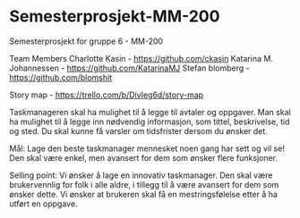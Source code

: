 # Semesterprosjekt-MM-200
Semesterprosjekt for gruppe 6 - MM-200

Team Members
Charlotte Kasin - https://github.com/ckasin
Katarina M. Johannessen - https://github.com/KatarinaMJ
Stefan blomberg - https://github.com/blomshit


 
Story map - https://trello.com/b/DivIeg6d/story-map

 
Taskmanageren skal ha mulighet til å legge til avtaler og oppgaver. Man skal ha mulighet til å legge inn nødvendig informasjon, som tittel, beskrivelse, tid og sted.
Du skal kunne få varsler om tidsfrister dersom du ønsker det. 


Mål:
Lage den beste taskmanager mennesket noen gang har sett og vil se!
Den skal være enkel, men avansert for dem som ønsker flere funksjoner. 

Selling point:
Vi ønsker å lage en innovativ taskmanager. Den skal være brukervennlig for folk i alle aldre, i tillegg til å være avansert for dem som ønsker dette.
Vi ønsker at brukeren skal få en mestringsfølelse etter å ha utført en oppgave. 

